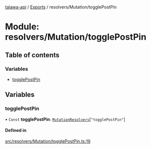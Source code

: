 [talawa-api](../README.md) / [Exports](../modules.md) / resolvers/Mutation/togglePostPin

# Module: resolvers/Mutation/togglePostPin

## Table of contents

### Variables

- [togglePostPin](resolvers_Mutation_togglePostPin.md#togglepostpin)

## Variables

### togglePostPin

• `Const` **togglePostPin**: [`MutationResolvers`](types_generatedGraphQLTypes.md#mutationresolvers)[``"togglePostPin"``]

#### Defined in

[src/resolvers/Mutation/togglePostPin.ts:19](https://github.com/PalisadoesFoundation/talawa-api/blob/612a320/src/resolvers/Mutation/togglePostPin.ts#L19)
